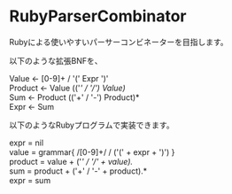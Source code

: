 RubyParserCombinator
====================

Rubyによる使いやすいパーサーコンビネーターを目指します。

以下のような拡張BNFを、

Value ← [0-9]+ / '(' Expr ')'  
Product ← Value (('*' / '/') Value)*  
Sum ← Product (('+' / '-') Product)*  
Expr ← Sum  


以下のようなRubyプログラムで実装できます。


expr = nil  
value = grammar{ /[0-9]+/ / ('(' + expr + ')') }  
product = value + ('*' / '/' + value).*  
sum = product + ('+' / '-' + product).*  
expr = sum  

